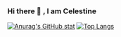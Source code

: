 ### Hi there 👋 , I am Celestine




[![Anurag's GitHub stat](https://github-readme-stats.vercel.app/api?username=celestine1729&show_icons=true&theme=transparent)](https://github.com/anuraghazra/github-readme-stats)
[![Top Langs](https://github-readme-stats.vercel.app/api/top-langs/?username=celestine1729&show_icons=true&theme=transparent)](https://github.com/anuraghazra/github-readme-stats)

